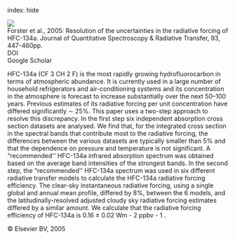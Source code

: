 index: hide

<div class="Citation">
    <div class="Citation-thumb CitationThumb-linked"  data-href="https://doi.org/10.1016/j.jqsrt.2004.08.038">
      <img src="https://static.claimspace.cloud/climate-study-static/refs/thumbs/8/Forster_et_al_2005-thumb.png" />
    </div>

  <div class="Citation-body">
    <div class="Citation-text">Forster et al., 2005: Resolution of the uncertainties in the radiative forcing of HFC-134a. <span class="Article-journal">Journal of Quantitative Spectroscopy & Radiative Transfer, </span><span class="Article-volume">93, </span>447-460pp.</div>
    <div class="Citation-links">
      <div class="CitationLink" data-href="https://doi.org/10.1016/j.jqsrt.2004.08.038">
        <div class="CitationLink-icon CitationLink-Doi"></div>
        <div class="CitationLink-text">DOI</div>
      </div>
      <div class="CitationLink" data-href="https://scholar.google.com/scholar?q=10.1016/j.jqsrt.2004.08.038">
        <div class="CitationLink-icon CitationLink-Scholar"></div>
        <div class="CitationLink-text">Google Scholar</div>
      </div>
    </div>
  </div>
</div>

HFC-134a (CF                                                                                                                3                                                                                                                                         CH                                                                                       2                                                                           F) is the most rapidly growing hydrofluorocarbon in terms of atmospheric abundance. It is currently used in a large number of household refrigerators and air-conditioning systems and its concentration in the atmosphere is forecast to increase substantially over the next 50–100 years. Previous estimates of its radiative forcing per unit concentration have differed significantly                          ∼                      25%. This paper uses a two-step approach to resolve this discrepancy. In the first step six independent absorption cross section datasets are analysed. We find that, for the integrated cross section in the spectral bands that contribute most to the radiative forcing, the differences between the various datasets are typically smaller than 5% and that the dependence on pressure and temperature is not significant. A “recommended'' HFC-134a infrared absorption spectrum was obtained based on the average band intensities of the strongest bands. In the second step, the “recommended'' HFC-134a spectrum was used in six different radiative transfer models to calculate the HFC-134a radiative forcing efficiency. The clear-sky instantaneous radiative forcing, using a single global and annual mean profile, differed by 8%, between the 6 models, and the latitudinally-resolved adjusted cloudy sky radiative forcing estimates differed by a similar amount. We calculate that the radiative forcing efficiency of HFC-134a is                          0.16                         ±                         0.02                                                                                                             Wm                                                                                       -                               2                                                                                                                                                                  ppbv                                                                                       -                               1                                                                           .

<div class="Citation-copy">
&copy; Elsevier BV, 2005
</div>